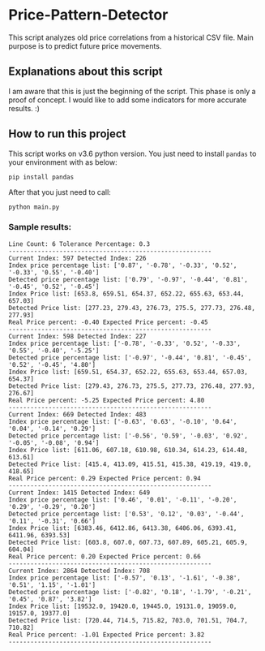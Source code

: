 # Price-Pattern-Detector
This script analyzes old price correlations from a historical CSV file. Main purpose is to predict future price movements.

## Explanations about this script
I am aware that this is just the beginning of the script. This phase is only a proof of concept. I would like to add some indicators for more accurate results. :)

## How to run this project
This script works on v3.6 python version. You just need to install `pandas` to your environment with as below:
```
pip install pandas
```

After that you just need to call:
```
python main.py
```

### Sample results:
```
Line Count: 6 Tolerance Percentage: 0.3
--------------------------------------------------------
Current Index: 597 Detected Index: 226
Index price percentage list: ['0.87', '-0.78', '-0.33', '0.52', '-0.33', '0.55', '-0.40']
Detected price percentage list: ['0.79', '-0.97', '-0.44', '0.81', '-0.45', '0.52', '-0.45']
Index Price list: [653.8, 659.51, 654.37, 652.22, 655.63, 653.44, 657.03]
Detected Price list: [277.23, 279.43, 276.73, 275.5, 277.73, 276.48, 277.93]
Real Price percent: -0.40 Expected Price percent: -0.45
--------------------------------------------------------
Current Index: 598 Detected Index: 227
Index price percentage list: ['-0.78', '-0.33', '0.52', '-0.33', '0.55', '-0.40', '-5.25']
Detected price percentage list: ['-0.97', '-0.44', '0.81', '-0.45', '0.52', '-0.45', '4.80']
Index Price list: [659.51, 654.37, 652.22, 655.63, 653.44, 657.03, 654.37]
Detected Price list: [279.43, 276.73, 275.5, 277.73, 276.48, 277.93, 276.67]
Real Price percent: -5.25 Expected Price percent: 4.80
--------------------------------------------------------
Current Index: 669 Detected Index: 483
Index price percentage list: ['-0.63', '0.63', '-0.10', '0.64', '0.04', '-0.14', '0.29']
Detected price percentage list: ['-0.56', '0.59', '-0.03', '0.92', '-0.05', '-0.08', '0.94']
Index Price list: [611.06, 607.18, 610.98, 610.34, 614.23, 614.48, 613.61]
Detected Price list: [415.4, 413.09, 415.51, 415.38, 419.19, 419.0, 418.65]
Real Price percent: 0.29 Expected Price percent: 0.94
--------------------------------------------------------
Current Index: 1415 Detected Index: 649
Index price percentage list: ['0.46', '0.01', '-0.11', '-0.20', '0.29', '-0.29', '0.20']
Detected price percentage list: ['0.53', '0.12', '0.03', '-0.44', '0.11', '-0.31', '0.66']
Index Price list: [6383.46, 6412.86, 6413.38, 6406.06, 6393.41, 6411.96, 6393.53]
Detected Price list: [603.8, 607.0, 607.73, 607.89, 605.21, 605.9, 604.04]
Real Price percent: 0.20 Expected Price percent: 0.66
--------------------------------------------------------
Current Index: 2864 Detected Index: 708
Index price percentage list: ['-0.57', '0.13', '-1.61', '-0.38', '0.51', '1.15', '-1.01']
Detected price percentage list: ['-0.82', '0.18', '-1.79', '-0.21', '0.45', '0.87', '3.82']
Index Price list: [19532.0, 19420.0, 19445.0, 19131.0, 19059.0, 19157.0, 19377.0]
Detected Price list: [720.44, 714.5, 715.82, 703.0, 701.51, 704.7, 710.82]
Real Price percent: -1.01 Expected Price percent: 3.82
--------------------------------------------------------
```
